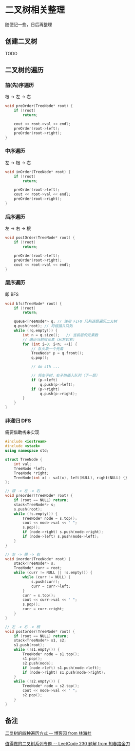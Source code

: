 # 二叉树相关整理
随便记一些，日后再整理

## 创建二叉树
TODO

## 二叉树的遍历

### 前(先)序遍历
根 -> 左 -> 右
```cpp
void preOrder(TreeNode* root) {
    if (!root)
        return;

    cout << root->val << endl;
    preOrder(root->left);
    preOrder(root->right);
}
```

### 中序遍历
左 -> 根 -> 右
```cpp
void inOrder(TreeNode* root) {
    if (!root)
        return;

    preOrder(root->left);
    cout << root->val << endl;
    preOrder(root->right);
}
```

### 后序遍历
左 -> 右 -> 根
```cpp
void postOrder(TreeNode* root) {
    if (!root)
        return;

    preOrder(root->left);
    preOrder(root->right);
    cout << root->val << endl;
}
```

### 层序遍历
即 BFS
```cpp
void bfs(TreeNode* root) {
    if (!root)
        return;

    queue<TreeNode*> q; // 使用 FIFO 队列逐层遍历二叉树
    q.push(root); // 将根插入队列
    while (!q.empty()) {
        int n = q.size();   // 当前层的元素数
        // 遍历当前层元素（从左到右）
        for (int i=0; i<n; ++i) {
            // 队头取一个元素
            TreeNode* p = q.front();
            q.pop();

            // do sth ...

            // 将左子树、右子树插入队列（下一层）
            if (p->left)            
                q.push(p->left);
            if (p->right)
                q.push(p->right);
        }
    }
}
```

### 非递归 DFS
需要借助栈来实现
```cpp
#include <iostream>
#include <stack>
using namespace std;

struct TreeNode {
    int val;
    TreeNode *left;
    TreeNode *right;
    TreeNode(int x) : val(x), left(NULL), right(NULL) {}
};

// 根 -> 左 -> 右
void preorder(TreeNode* root) {
    if (root == NULL) return;
    stack<TreeNode*> s;
    s.push(root);
    while (!s.empty()) {
        TreeNode* node = s.top();
        cout << node->val << " ";
        s.pop();
        if (node->right) s.push(node->right);
        if (node->left) s.push(node->left);
    }
}

// 左 -> 根 -> 右
void inorder(TreeNode* root) {
    stack<TreeNode*> s;
    TreeNode* curr = root;
    while (curr != NULL || !s.empty()) {
        while (curr != NULL) {
            s.push(curr);
            curr = curr->left;
        }
        curr = s.top();
        cout << curr->val << " ";
        s.pop();
        curr = curr->right;
    }
}

// 左 -> 右 -> 根
void postorder(TreeNode* root) {
    if (root == NULL) return;
    stack<TreeNode*> s1, s2;
    s1.push(root);
    while (!s1.empty()) {
        TreeNode* node = s1.top();
        s1.pop();
        s2.push(node);
        if (node->left) s1.push(node->left);
        if (node->right) s1.push(node->right);
    }
    while (!s2.empty()) {
        TreeNode* node = s2.top();
        cout << node->val << " ";
        s2.pop();
    }
}
```

## 备注
[二叉树的四种遍历方式 -- 博客园 from 林海杜](https://www.cnblogs.com/du001011/p/11229170.html)

[值得做的二叉树系列专题 -- LeetCode 230 题解 from 知春路金刀](https://leetcode-cn.com/problems/kth-smallest-element-in-a-bst/solution/jin-dao-zhong-xu-bian-li-di-gui-tong-yon-5t3x/)